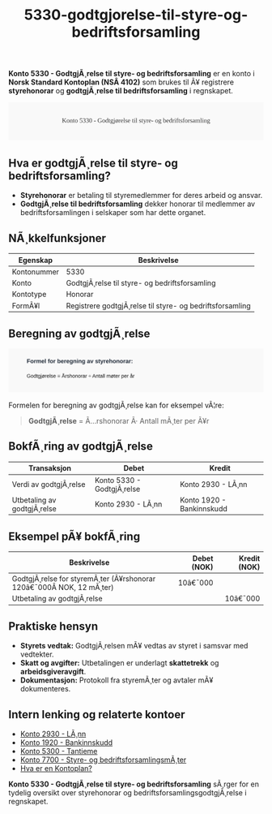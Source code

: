 ﻿---
title: "5330-godtgjorelse-til-styre-og-bedriftsforsamling"
meta_title: "5330-godtgjorelse-til-styre-og-bedriftsforsamling"
meta_description: '**Konto 5330 - GodtgjÃ¸relse til styre- og bedriftsforsamling** er en konto i **Norsk Standard Kontoplan (NSÂ 4102)** som brukes til Ã¥ registrere **styrehonora...'
slug: 5330-godtgjorelse-til-styre-og-bedriftsforsamling
type: blog
layout: pages/single
---

**Konto 5330 - GodtgjÃ¸relse til styre- og bedriftsforsamling** er en konto i **Norsk Standard Kontoplan (NSÂ 4102)** som brukes til Ã¥ registrere **styrehonorar** og **godtgjÃ¸relse til bedriftsforsamling** i regnskapet.

![Illustrasjon av konto 5330 GodtgjÃ¸relse til styre- og bedriftsforsamling](5330-godtgjorelse-til-styre-og-bedriftsforsamling-image.svg)

## Hva er godtgjÃ¸relse til styre- og bedriftsforsamling?

* **Styrehonorar** er betaling til styremedlemmer for deres arbeid og ansvar.
* **GodtgjÃ¸relse til bedriftsforsamling** dekker honorar til medlemmer av bedriftsforsamlingen i selskaper som har dette organet.

## NÃ¸kkelfunksjoner

| Egenskap      | Beskrivelse                                                          |
|---------------|----------------------------------------------------------------------|
| Kontonummer   | 5330                                                                 |
| Konto         | GodtgjÃ¸relse til styre- og bedriftsforsamling                        |
| Kontotype     | Honorar                                                             |
| FormÃ¥l        | Registrere godtgjÃ¸relse til styre- og bedriftsforsamling             |

## Beregning av godtgjÃ¸relse

![Formel for beregning av styrehonorar](5330-godtgjorelse-til-styre-og-bedriftsforsamling-calculation.svg)

Formelen for beregning av godtgjÃ¸relse kan for eksempel vÃ¦re:

> **GodtgjÃ¸relse** = Ã…rshonorar Ã· Antall mÃ¸ter per Ã¥r

## BokfÃ¸ring av godtgjÃ¸relse

| Transaksjon                | Debet                           | Kredit                      |
|----------------------------|---------------------------------|-----------------------------|
| Verdi av godtgjÃ¸relse      | Konto 5330 - GodtgjÃ¸relse       | Konto 2930 - LÃ¸nn           |
| Utbetaling av godtgjÃ¸relse | Konto 2930 - LÃ¸nn               | Konto 1920 - Bankinnskudd   |

## Eksempel pÃ¥ bokfÃ¸ring

| Beskrivelse                                                          | Debet (NOK) | Kredit (NOK) |
|----------------------------------------------------------------------|-----------:|-------------:|
| GodtgjÃ¸relse for styremÃ¸ter (Ã¥rshonorar 120â€¯000Â NOK, 12 mÃ¸ter)       |     10â€¯000 |              |
| Utbetaling av godtgjÃ¸relse                                           |            |      10â€¯000 |

## Praktiske hensyn

* **Styrets vedtak:** GodtgjÃ¸relsen mÃ¥ vedtas av styret i samsvar med vedtekter.
* **Skatt og avgifter:** Utbetalingen er underlagt **skattetrekk** og **arbeidsgiveravgift**.
* **Dokumentasjon:** Protokoll fra styremÃ¸ter og avtaler mÃ¥ dokumenteres.

## Intern lenking og relaterte kontoer

* [Konto 2930 - LÃ¸nn](/blogs/kontoplan/2930-lonn "Konto 2930 - LÃ¸nn")
* [Konto 1920 - Bankinnskudd](/blogs/kontoplan/1920-bankinnskudd "Konto 1920 - Bankinnskudd")
* [Konto 5300 - Tantieme](/blogs/kontoplan/5300-tantieme "Konto 5300 - Tantieme: BokfÃ¸ring av resultatbasert godtgjÃ¸relse i Norsk kontoplan")
* [Konto 7700 - Styre- og bedriftsforsamlingsmÃ¸ter](/blogs/kontoplan/7700-styre-og-bedriftsforsamlingsmoter "Konto 7700 - Styre- og bedriftsforsamlingsmÃ¸ter")
* [Hva er en Kontoplan?](/blogs/regnskap/hva-er-kontoplan "Hva er en Kontoplan? Komplett Guide til Kontoplaner i Norsk Regnskap")

**Konto 5330 - GodtgjÃ¸relse til styre- og bedriftsforsamling** sÃ¸rger for en tydelig oversikt over styrehonorar og bedriftsforsamlingsgodtgjÃ¸relse i regnskapet.
